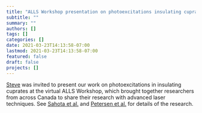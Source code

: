 ```yaml
---
title: "ALLS Workshop presentation on photoexcitations insulating cuprates"
subtitle: ""
summary: ""
authors: []
tags: []
categories: []
date: 2021-03-23T14:13:58-07:00
lastmod: 2021-03-23T14:13:58-07:00
featured: false
draft: false
projects: []
---
```

[Steve](/author/j.-steven-dodge) was invited to present our work on photoexcitations in insulating cuprates at the virtual ALLS Workshop, which brought together researchers from across Canada to share their research with advanced laser techniques. See [Sahota et al.](/publication/sahota-2019/) and [Petersen et al.](/publication/petersen-2017/) for details of the research.